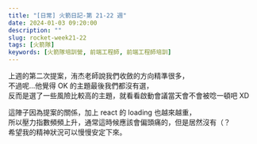 ```yaml
---
title: "[日常] 火箭日記-第 21-22 週"
date: 2024-01-03 09:20:00
description: ""
slug: rocket-week21-22
tags: [火箭隊]
keywords: [火箭隊培訓營, 前端工程師, 前端工程師培訓]
---
```


上週的第二次提案，洧杰老師說我們收斂的方向精準很多，  
不過呢...他覺得 OK 的主題最後我們都沒有選，  
反而是選了一些風險比較高的主題，就看看啟動會議當天會不會被唸一頓吧 XD

這陣子因為提案的關係，加上 react 的 loading 也越來越重，  
所以壓力指數頻頻上升，通常這時候應該會偏頭痛的，但是居然沒有（？  
希望我的精神狀況可以慢慢安定下來。
